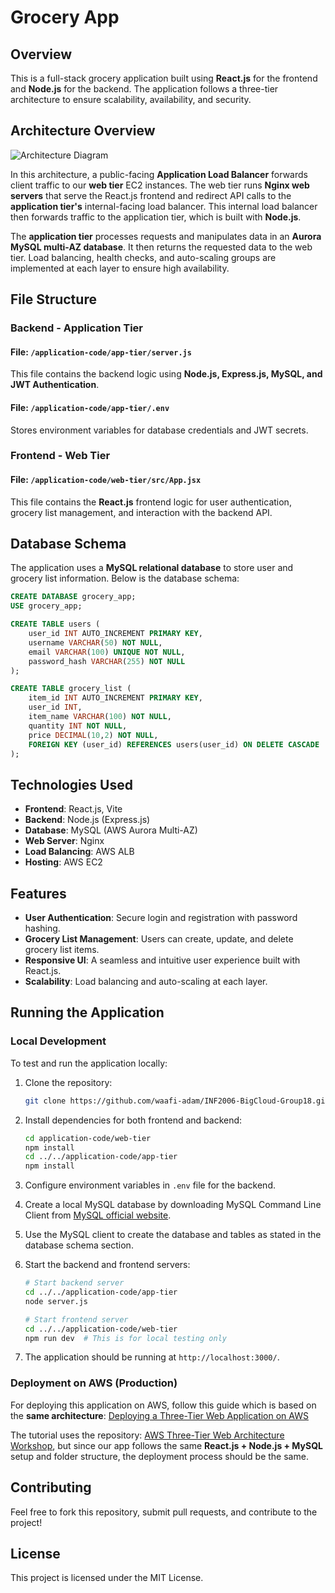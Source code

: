 # Grocery App

## Overview

This is a full-stack grocery application built using **React.js** for the frontend and **Node.js** for the backend. The application follows a three-tier architecture to ensure scalability, availability, and security.

## Architecture Overview

![Architecture Diagram](https://github.com/aws-samples/aws-three-tier-web-architecture-workshop/blob/main/application-code/web-tier/src/assets/3TierArch.png)

In this architecture, a public-facing **Application Load Balancer** forwards client traffic to our **web tier** EC2 instances. The web tier runs **Nginx web servers** that serve the React.js frontend and redirect API calls to the **application tier's** internal-facing load balancer. This internal load balancer then forwards traffic to the application tier, which is built with **Node.js**.

The **application tier** processes requests and manipulates data in an **Aurora MySQL multi-AZ database**. It then returns the requested data to the web tier. Load balancing, health checks, and auto-scaling groups are implemented at each layer to ensure high availability.

## File Structure

### Backend - Application Tier

#### File: `/application-code/app-tier/server.js`

This file contains the backend logic using **Node.js, Express.js, MySQL, and JWT Authentication**.

#### File: `/application-code/app-tier/.env`

Stores environment variables for database credentials and JWT secrets.

### Frontend - Web Tier

#### File: `/application-code/web-tier/src/App.jsx`

This file contains the **React.js** frontend logic for user authentication, grocery list management, and interaction with the backend API.

## Database Schema

The application uses a **MySQL relational database** to store user and grocery list information. Below is the database schema:

```sql
CREATE DATABASE grocery_app;
USE grocery_app;

CREATE TABLE users (
    user_id INT AUTO_INCREMENT PRIMARY KEY,
    username VARCHAR(50) NOT NULL,
    email VARCHAR(100) UNIQUE NOT NULL,
    password_hash VARCHAR(255) NOT NULL
);

CREATE TABLE grocery_list (
    item_id INT AUTO_INCREMENT PRIMARY KEY,
    user_id INT,
    item_name VARCHAR(100) NOT NULL,
    quantity INT NOT NULL,
    price DECIMAL(10,2) NOT NULL,
    FOREIGN KEY (user_id) REFERENCES users(user_id) ON DELETE CASCADE
);
```

## Technologies Used

- **Frontend**: React.js, Vite
- **Backend**: Node.js (Express.js)
- **Database**: MySQL (AWS Aurora Multi-AZ)
- **Web Server**: Nginx
- **Load Balancing**: AWS ALB
- **Hosting**: AWS EC2

## Features

- **User Authentication**: Secure login and registration with password hashing.
- **Grocery List Management**: Users can create, update, and delete grocery list items.
- **Responsive UI**: A seamless and intuitive user experience built with React.js.
- **Scalability**: Load balancing and auto-scaling at each layer.

## Running the Application

### Local Development

To test and run the application locally:

1. Clone the repository:
   ```sh
   git clone https://github.com/waafi-adam/INF2006-BigCloud-Group18.git
   ```
2. Install dependencies for both frontend and backend:
   ```sh
   cd application-code/web-tier
   npm install
   cd ../../application-code/app-tier
   npm install
   ```
3. Configure environment variables in `.env` file for the backend.
4. Create a local MySQL database by downloading MySQL Command Line Client from [MySQL official website](https://dev.mysql.com/downloads/mysql/).
5. Use the MySQL client to create the database and tables as stated in the database schema section.
6. Start the backend and frontend servers:

   ```sh
   # Start backend server
   cd ../../application-code/app-tier
   node server.js

   # Start frontend server
   cd ../../application-code/web-tier
   npm run dev  # This is for local testing only
   ```

7. The application should be running at `http://localhost:3000/`.

### Deployment on AWS (Production)

For deploying this application on AWS, follow this guide which is based on the **same architecture**:
[Deploying a Three-Tier Web Application on AWS](https://www.youtube.com/watch?v=amiIcyt-J2A)

The tutorial uses the repository: [AWS Three-Tier Web Architecture Workshop](https://github.com/aws-samples/aws-three-tier-web-architecture-workshop.git), but since our app follows the same **React.js + Node.js + MySQL** setup and folder structure, the deployment process should be the same.

## Contributing

Feel free to fork this repository, submit pull requests, and contribute to the project!

## License

This project is licensed under the MIT License.
